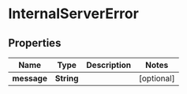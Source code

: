 

# InternalServerError


## Properties

| Name | Type | Description | Notes |
|------------ | ------------- | ------------- | -------------|
|**message** | **String** |  |  [optional] |



